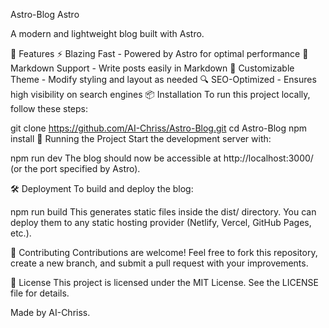 Astro-Blog
Astro

A modern and lightweight blog built with Astro.

🚀 Features
⚡ Blazing Fast - Powered by Astro for optimal performance
📝 Markdown Support - Write posts easily in Markdown
🎨 Customizable Theme - Modify styling and layout as needed
🔍 SEO-Optimized - Ensures high visibility on search engines
📦 Installation
To run this project locally, follow these steps:

git clone https://github.com/AI-Chriss/Astro-Blog.git
cd Astro-Blog
npm install
🏃 Running the Project Start the development server with:

npm run dev
The blog should now be accessible at http://localhost:3000/ (or the port specified by Astro).

🛠 Deployment To build and deploy the blog:

npm run build
This generates static files inside the dist/ directory. You can deploy them to any static hosting provider (Netlify, Vercel, GitHub Pages, etc.).

🤝 Contributing Contributions are welcome! Feel free to fork this repository, create a new branch, and submit a pull request with your improvements.

📜 License This project is licensed under the MIT License. See the LICENSE file for details.

Made by AI-Chriss.
